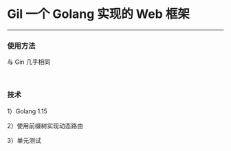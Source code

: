 # Gil 一个 Golang 实现的 Web 框架
---

### 使用方法
与 Gin 几乎相同

</br>

### 技术
1）Golang 1.15

2）使用前缀树实现动态路由

3）单元测试

</br>